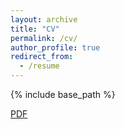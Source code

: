 ```yaml
---
layout: archive
title: "CV"
permalink: /cv/
author_profile: true
redirect_from:
  - /resume
---
```


{% include base_path %}

[PDF](https://whitney-powers.github.io/files/cv.pdf)
